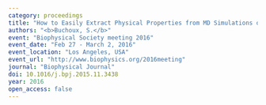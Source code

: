 ```yaml
---
category: proceedings
title: "How to Easily Extract Physical Properties from MD Simulations of Lipid Membranes with Fatslim"
authors: "<b>Buchoux, S.</b>"
event: "Biophysical Society meeting 2016"
event_date: "Feb 27 - March 2, 2016"
event_location: "Los Angeles, USA"
event_url: "http://www.biophysics.org/2016meeting"
journal: "Biophysical Journal"
doi: 10.1016/j.bpj.2015.11.3438
year: 2016
open_access: false
---
```

